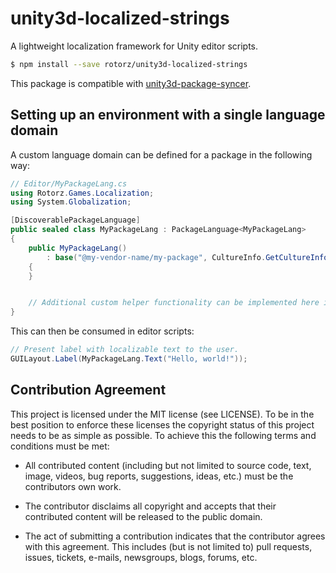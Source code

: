 # unity3d-localized-strings

A lightweight localization framework for Unity editor scripts.

```sh
$ npm install --save rotorz/unity3d-localized-strings
```

This package is compatible with [unity3d-package-syncer](https://github.com/rotorz/unity3d-package-syncer).


## Setting up an environment with a single language domain

A custom language domain can be defined for a package in the following way:

```csharp
// Editor/MyPackageLang.cs
using Rotorz.Games.Localization;
using System.Globalization;

[DiscoverablePackageLanguage]
public sealed class MyPackageLang : PackageLanguage<MyPackageLang>
{
    public MyPackageLang()
        : base("@my-vendor-name/my-package", CultureInfo.GetCultureInfo("en-US"))
    {
    }


    // Additional custom helper functionality can be implemented here if required...
}
```

This can then be consumed in editor scripts:

```csharp
// Present label with localizable text to the user.
GUILayout.Label(MyPackageLang.Text("Hello, world!"));
```


## Contribution Agreement

This project is licensed under the MIT license (see LICENSE). To be in the best
position to enforce these licenses the copyright status of this project needs to
be as simple as possible. To achieve this the following terms and conditions
must be met:

- All contributed content (including but not limited to source code, text,
  image, videos, bug reports, suggestions, ideas, etc.) must be the
  contributors own work.

- The contributor disclaims all copyright and accepts that their contributed
  content will be released to the public domain.

- The act of submitting a contribution indicates that the contributor agrees
  with this agreement. This includes (but is not limited to) pull requests, issues,
  tickets, e-mails, newsgroups, blogs, forums, etc.
